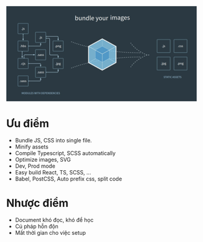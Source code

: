 <div align="center"><img src="../../assets/images/webpack.jpg" /></div>

# Ưu điểm

- Bundle JS, CSS into single file.
- Minify assets
- Compile Typescript, SCSS automatically
- Optimize images, SVG
- Dev, Prod mode
- Easy build React, TS, SCSS, ...
- Babel, PostCSS, Auto prefix css, split code

# Nhược điểm

- Document khó đọc, khó để học
- Cú pháp hỗn độn
- Mất thời gian cho việc setup
